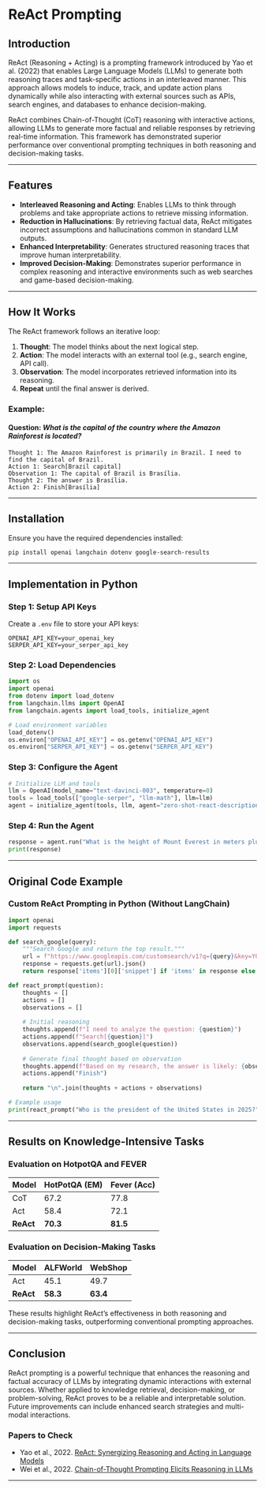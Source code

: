 # ReAct Prompting

## Introduction
ReAct (Reasoning + Acting) is a prompting framework introduced by Yao et al. (2022) that enables Large Language Models (LLMs) to generate both reasoning traces and task-specific actions in an interleaved manner. This approach allows models to induce, track, and update action plans dynamically while also interacting with external sources such as APIs, search engines, and databases to enhance decision-making.

ReAct combines Chain-of-Thought (CoT) reasoning with interactive actions, allowing LLMs to generate more factual and reliable responses by retrieving real-time information. This framework has demonstrated superior performance over conventional prompting techniques in both reasoning and decision-making tasks.

---

## Features
- **Interleaved Reasoning and Acting**: Enables LLMs to think through problems and take appropriate actions to retrieve missing information.
- **Reduction in Hallucinations**: By retrieving factual data, ReAct mitigates incorrect assumptions and hallucinations common in standard LLM outputs.
- **Enhanced Interpretability**: Generates structured reasoning traces that improve human interpretability.
- **Improved Decision-Making**: Demonstrates superior performance in complex reasoning and interactive environments such as web searches and game-based decision-making.

---

## How It Works
The ReAct framework follows an iterative loop:
1. **Thought**: The model thinks about the next logical step.
2. **Action**: The model interacts with an external tool (e.g., search engine, API call).
3. **Observation**: The model incorporates retrieved information into its reasoning.
4. **Repeat** until the final answer is derived.

### Example:
#### Question: *What is the capital of the country where the Amazon Rainforest is located?*
```
Thought 1: The Amazon Rainforest is primarily in Brazil. I need to find the capital of Brazil.
Action 1: Search[Brazil capital]
Observation 1: The capital of Brazil is Brasília.
Thought 2: The answer is Brasília.
Action 2: Finish[Brasília]
```

---

## Installation
Ensure you have the required dependencies installed:
```bash
pip install openai langchain dotenv google-search-results
```

---

## Implementation in Python
### Step 1: Setup API Keys
Create a `.env` file to store your API keys:
```
OPENAI_API_KEY=your_openai_key
SERPER_API_KEY=your_serper_api_key
```

### Step 2: Load Dependencies
```python
import os
import openai
from dotenv import load_dotenv
from langchain.llms import OpenAI
from langchain.agents import load_tools, initialize_agent

# Load environment variables
load_dotenv()
os.environ["OPENAI_API_KEY"] = os.getenv("OPENAI_API_KEY")
os.environ["SERPER_API_KEY"] = os.getenv("SERPER_API_KEY")
```

### Step 3: Configure the Agent
```python
# Initialize LLM and tools
llm = OpenAI(model_name="text-davinci-003", temperature=0)
tools = load_tools(["google-serper", "llm-math"], llm=llm)
agent = initialize_agent(tools, llm, agent="zero-shot-react-description", verbose=True)
```

### Step 4: Run the Agent
```python
response = agent.run("What is the height of Mount Everest in meters plus 100?")
print(response)
```

---

## Original Code Example
### Custom ReAct Prompting in Python (Without LangChain)
```python
import openai
import requests

def search_google(query):
    """Search Google and return the top result."""
    url = f"https://www.googleapis.com/customsearch/v1?q={query}&key=YOUR_GOOGLE_API_KEY&cx=YOUR_CX_ID"
    response = requests.get(url).json()
    return response['items'][0]['snippet'] if 'items' in response else "No results found."

def react_prompt(question):
    thoughts = []
    actions = []
    observations = []
    
    # Initial reasoning
    thoughts.append(f"I need to analyze the question: {question}")
    actions.append(f"Search[{question}]")
    observations.append(search_google(question))
    
    # Generate final thought based on observation
    thoughts.append(f"Based on my research, the answer is likely: {observations[-1]}")
    actions.append("Finish")
    
    return "\n".join(thoughts + actions + observations)

# Example usage
print(react_prompt("Who is the president of the United States in 2025?"))
```

---

## Results on Knowledge-Intensive Tasks
### Evaluation on HotpotQA and FEVER
| Model | HotPotQA (EM) | Fever (Acc) |
|--------|-------------|-------------|
| CoT    | 67.2        | 77.8        |
| Act    | 58.4        | 72.1        |
| **ReAct** | **70.3** | **81.5** |

### Evaluation on Decision-Making Tasks
| Model | ALFWorld | WebShop |
|--------|---------|--------|
| Act    | 45.1    | 49.7   |
| **ReAct** | **58.3** | **63.4** |

These results highlight ReAct’s effectiveness in both reasoning and decision-making tasks, outperforming conventional prompting approaches.

---

## Conclusion
ReAct prompting is a powerful technique that enhances the reasoning and factual accuracy of LLMs by integrating dynamic interactions with external sources. Whether applied to knowledge retrieval, decision-making, or problem-solving, ReAct proves to be a reliable and interpretable solution. Future improvements can include enhanced search strategies and multi-modal interactions.

### Papers to Check
- Yao et al., 2022. [ReAct: Synergizing Reasoning and Acting in Language Models](https://arxiv.org/abs/2210.03629)
- Wei et al., 2022. [Chain-of-Thought Prompting Elicits Reasoning in LLMs](https://arxiv.org/abs/2201.11903)

---

